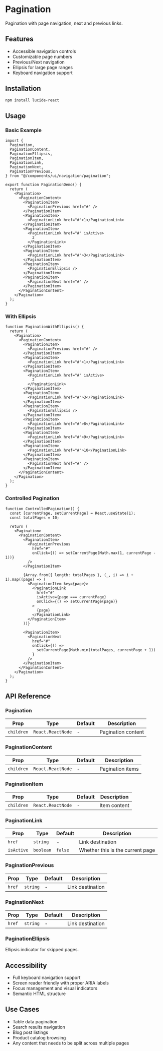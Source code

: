 # Pagination

Pagination with page navigation, next and previous links.

## Features

- Accessible navigation controls
- Customizable page numbers
- Previous/Next navigation
- Ellipsis for large page ranges
- Keyboard navigation support

## Installation

```bash
npm install lucide-react
```

## Usage

### Basic Example

```tsx
import {
  Pagination,
  PaginationContent,
  PaginationEllipsis,
  PaginationItem,
  PaginationLink,
  PaginationNext,
  PaginationPrevious,
} from "@/components/ui/navigation/pagination";

export function PaginationDemo() {
  return (
    <Pagination>
      <PaginationContent>
        <PaginationItem>
          <PaginationPrevious href="#" />
        </PaginationItem>
        <PaginationItem>
          <PaginationLink href="#">1</PaginationLink>
        </PaginationItem>
        <PaginationItem>
          <PaginationLink href="#" isActive>
            2
          </PaginationLink>
        </PaginationItem>
        <PaginationItem>
          <PaginationLink href="#">3</PaginationLink>
        </PaginationItem>
        <PaginationItem>
          <PaginationEllipsis />
        </PaginationItem>
        <PaginationItem>
          <PaginationNext href="#" />
        </PaginationItem>
      </PaginationContent>
    </Pagination>
  );
}
```

### With Ellipsis

```tsx
function PaginationWithEllipsis() {
  return (
    <Pagination>
      <PaginationContent>
        <PaginationItem>
          <PaginationPrevious href="#" />
        </PaginationItem>
        <PaginationItem>
          <PaginationLink href="#">1</PaginationLink>
        </PaginationItem>
        <PaginationItem>
          <PaginationLink href="#" isActive>
            2
          </PaginationLink>
        </PaginationItem>
        <PaginationItem>
          <PaginationLink href="#">3</PaginationLink>
        </PaginationItem>
        <PaginationItem>
          <PaginationEllipsis />
        </PaginationItem>
        <PaginationItem>
          <PaginationLink href="#">8</PaginationLink>
        </PaginationItem>
        <PaginationItem>
          <PaginationLink href="#">9</PaginationLink>
        </PaginationItem>
        <PaginationItem>
          <PaginationLink href="#">10</PaginationLink>
        </PaginationItem>
        <PaginationItem>
          <PaginationNext href="#" />
        </PaginationItem>
      </PaginationContent>
    </Pagination>
  );
}
```

### Controlled Pagination

```tsx
function ControlledPagination() {
  const [currentPage, setCurrentPage] = React.useState(1);
  const totalPages = 10;

  return (
    <Pagination>
      <PaginationContent>
        <PaginationItem>
          <PaginationPrevious
            href="#"
            onClick={() => setCurrentPage(Math.max(1, currentPage - 1))}
          />
        </PaginationItem>

        {Array.from({ length: totalPages }, (_, i) => i + 1).map((page) => (
          <PaginationItem key={page}>
            <PaginationLink
              href="#"
              isActive={page === currentPage}
              onClick={() => setCurrentPage(page)}
            >
              {page}
            </PaginationLink>
          </PaginationItem>
        ))}

        <PaginationItem>
          <PaginationNext
            href="#"
            onClick={() =>
              setCurrentPage(Math.min(totalPages, currentPage + 1))
            }
          />
        </PaginationItem>
      </PaginationContent>
    </Pagination>
  );
}
```

## API Reference

### Pagination

| Prop       | Type              | Default | Description        |
| ---------- | ----------------- | ------- | ------------------ |
| `children` | `React.ReactNode` | -       | Pagination content |

### PaginationContent

| Prop       | Type              | Default | Description      |
| ---------- | ----------------- | ------- | ---------------- |
| `children` | `React.ReactNode` | -       | Pagination items |

### PaginationItem

| Prop       | Type              | Default | Description  |
| ---------- | ----------------- | ------- | ------------ |
| `children` | `React.ReactNode` | -       | Item content |

### PaginationLink

| Prop       | Type      | Default | Description                      |
| ---------- | --------- | ------- | -------------------------------- |
| `href`     | `string`  | -       | Link destination                 |
| `isActive` | `boolean` | `false` | Whether this is the current page |

### PaginationPrevious

| Prop   | Type     | Default | Description      |
| ------ | -------- | ------- | ---------------- |
| `href` | `string` | -       | Link destination |

### PaginationNext

| Prop   | Type     | Default | Description      |
| ------ | -------- | ------- | ---------------- |
| `href` | `string` | -       | Link destination |

### PaginationEllipsis

Ellipsis indicator for skipped pages.

## Accessibility

- Full keyboard navigation support
- Screen reader friendly with proper ARIA labels
- Focus management and visual indicators
- Semantic HTML structure

## Use Cases

- Table data pagination
- Search results navigation
- Blog post listings
- Product catalog browsing
- Any content that needs to be split across multiple pages
